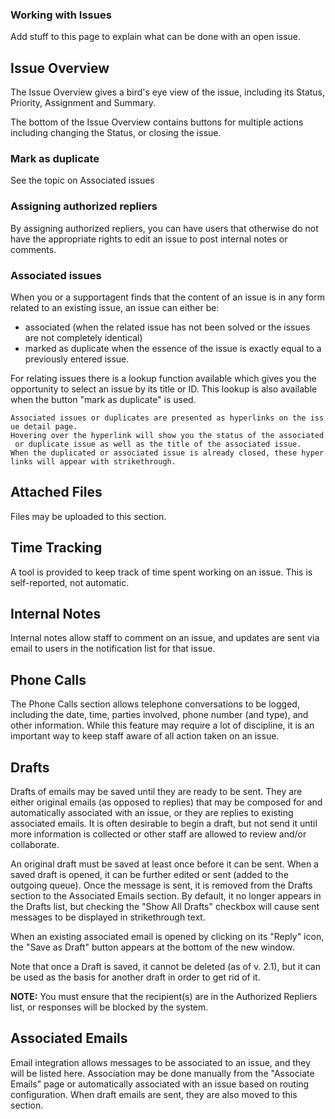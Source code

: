 ### Working with Issues

Add stuff to this page to explain what can be done with an open issue.

Issue Overview
--------------

The Issue Overview gives a bird's eye view of the issue, including its Status, Priority, Assignment and Summary.

The bottom of the Issue Overview contains buttons for multiple actions including changing the Status, or closing the issue.

### Mark as duplicate

See the topic on Associated issues

### Assigning authorized repliers

By assigning authorized repliers, you can have users that otherwise do not have the appropriate rights to edit an issue to post internal notes or comments.

### Associated issues

When you or a supportagent finds that the content of an issue is in any form related to an existing issue, an issue can either be:

-   associated (when the related issue has not been solved or the issues are not completely identical)
-   marked as duplicate when the essence of the issue is exactly equal to a previously entered issue.

For relating issues there is a lookup function available which gives you the opportunity to select an issue by its title or ID. This lookup is also available when the button "mark as duplicate" is used.

`Associated issues or duplicates are presented as hyperlinks on the issue detail page. `
`Hovering over the hyperlink will show you the status of the associated or duplicate issue as well as the title of the associated issue.`
`When the duplicated or associated issue is already closed, these hyperlinks will appear with strikethrough.`

Attached Files
--------------

Files may be uploaded to this section.

Time Tracking
-------------

A tool is provided to keep track of time spent working on an issue. This is self-reported, not automatic.

Internal Notes
--------------

Internal notes allow staff to comment on an issue, and updates are sent via email to users in the notification list for that issue.

Phone Calls
-----------

The Phone Calls section allows telephone conversations to be logged, including the date, time, parties involved, phone number (and type), and other information. While this feature may require a lot of discipline, it is an important way to keep staff aware of all action taken on an issue.

Drafts
------

Drafts of emails may be saved until they are ready to be sent. They are either original emails (as opposed to replies) that may be composed for and automatically associated with an issue, or they are replies to existing associated emails. It is often desirable to begin a draft, but not send it until more information is collected or other staff are allowed to review and/or collaborate.

An original draft must be saved at least once before it can be sent. When a saved draft is opened, it can be further edited or sent (added to the outgoing queue). Once the message is sent, it is removed from the Drafts section to the Associated Emails section. By default, it no longer appears in the Drafts list, but checking the "Show All Drafts" checkbox will cause sent messages to be displayed in strikethrough text.

When an existing associated email is opened by clicking on its "Reply" icon, the "Save as Draft" button appears at the bottom of the new window.

Note that once a Draft is saved, it cannot be deleted (as of v. 2.1), but it can be used as the basis for another draft in order to get rid of it.

**NOTE:** You must ensure that the recipient(s) are in the Authorized Repliers list, or responses will be blocked by the system.

Associated Emails
-----------------

Email integration allows messages to be associated to an issue, and they will be listed here. Association may be done manually from the "Associate Emails" page or automatically associated with an issue based on routing configuration. When draft emails are sent, they are also moved to this section.